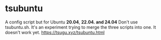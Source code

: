 # tsubuntu
A config script but for Ubuntu **20.04**, **22.04. and 24.04**
Don't use tsubuntu.sh. It's an experiment trying to merge the three scripts into one. It doesn't work yet.
https://tsugu.xyz/tsubuntu.html
